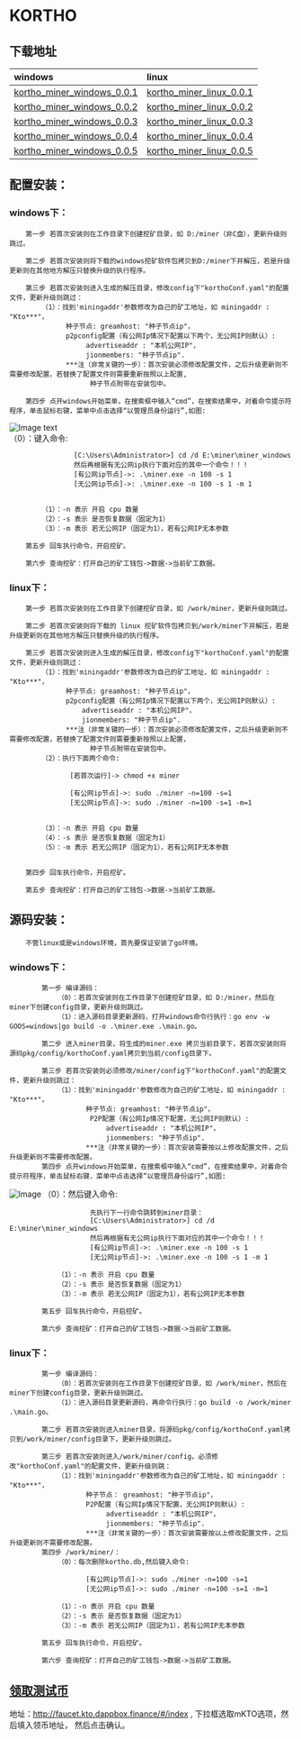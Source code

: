 # KORTHO
## 下载地址
| windows | linux |
|  :----  | :----  |
|  [kortho_miner_windows_0.0.1](https://www.kortho.org/file/windows/miner_windows_001.zip)  | [kortho_miner_linux_0.0.1](https://www.kortho.org/file/linux/miner_linux_001.zip) |
|  [kortho_miner_windows_0.0.2](https://www.kortho.org/file/windows/miner_windows_002.zip)  | [kortho_miner_linux_0.0.2](https://www.kortho.org/file/linux/miner_linux_002.zip) |
|  [kortho_miner_windows_0.0.3](https://www.kortho.org/file/windows/miner_windows_003.zip)  | [kortho_miner_linux_0.0.3](https://www.kortho.org/file/linux/miner_linux_003.zip) |
|  [kortho_miner_windows_0.0.4](https://www.kortho.org/file/windows/miner_windows_004.zip)  | [kortho_miner_linux_0.0.4](https://www.kortho.org/file/linux/miner_linux_004.zip) |
|  [kortho_miner_windows_0.0.5](https://www.kortho.org/file/windows/miner_windows_005.zip)  | [kortho_miner_linux_0.0.5](https://www.kortho.org/file/linux/miner_linux_005.zip) |

   
## 配置安装：
### windows下：
        第一步 若首次安装则在工作目录下创建挖矿目录，如 D:/miner（非C盘），更新升级则跳过。

        第二步 若首次安装则将下载的windows挖矿软件包拷贝到D:/miner下并解压，若是升级更新则在其他地方解压只替换升级的执行程序。

        第三步 若首次安装则进入生成的解压目录，修改config下"korthoConf.yaml"的配置文件，更新升级则跳过：
            （1）：找到'miningaddr'参数修改为自己的矿工地址，如 miningaddr : "Kto***"，
                  种子节点: greamhost: "种子节点ip"，
                  p2pconfig配置（有公网Ip情况下配置以下两个，无公网IP则默认）:
                       advertiseaddr : "本机公网IP"，
                       jionmembers: "种子节点ip".
                  ***注（非常关键的一步）：首次安装必须修改配置文件，之后升级更新则不需要修改配置，若替换了配置文件则需要重新按照以上配置,
                        种子节点附带在安装包中。

        第四步 点开windows开始菜单，在搜索框中输入“cmd”，在搜索结果中，对着命令提示符程序，单击鼠标右键，菜单中点击选择“以管理员身份运行”,如图: 
![Image text](.\picture\cmd1.jpg)               
            （0）：键入命令:

```             先执行下一行命令跳转到miner目录：
                [C:\Users\Administrator>] cd /d E:\miner\miner_windows
                然后再根据有无公网ip执行下面对应的其中一个命令！！！
                [有公网ip节点]->: .\miner.exe -n 100 -s 1 
                [无公网ip节点]->: .\miner.exe -n 100 -s 1 -m 1
             
```
            （1）：-n 表示 开启 cpu 数量
            （2）：-s 表示 是否恢复数据（固定为1）
            （3）：-m 表示 若无公网IP（固定为1），若有公网IP无本参数

        第五步 回车执行命令，开启挖矿。

        第六步 查询挖矿：打开自己的矿工钱包->数据->当前矿工数据。

### linux下：

        第一步 若首次安装则在工作目录下创建挖矿目录，如 /work/miner，更新升级则跳过。

        第二步 若首次安装则将下载的 linux 挖矿软件包拷贝到/work/miner下并解压，若是升级更新则在其他地方解压只替换升级的执行程序。

        第三步 若首次安装则进入生成的解压目录，修改config下"korthoConf.yaml"的配置文件，更新升级则跳过：
            （1）：找到'miningaddr'参数修改为自己的矿工地址，如 miningaddr : "Kto***"，
                  种子节点: greamhost: "种子节点ip"，
                  p2pconfig配置（有公网Ip情况下配置以下两个，无公网IP则默认）:
                      advertiseaddr : "本机公网IP"，
                      jionmembers: "种子节点ip".
                  ***注（非常关键的一步）：首次安装必须修改配置文件，之后升级更新则不需要修改配置，若替换了配置文件则需要重新按照以上配置，
                        种子节点附带在安装包中。
            （2）：执行下面两个命令:
```
               [若首次运行]-> chmod +x miner 

               [有公网ip节点]->: sudo ./miner -n=100 -s=1                
               [无公网ip节点]->: sudo ./miner -n=100 -s=1 -m=1
             
```             
            （3）：-n 表示 开启 cpu 数量
            （4）：-s 表示 是否恢复数据（固定为1）
            （5）：-m 表示 若无公网IP（固定为1），若有公网IP无本参数


        第四步 回车执行命令，开启挖矿。

        第五步 查询挖矿：打开自己的矿工钱包->数据->当前矿工数据。

## 源码安装：
        不管linux或是windows环境，首先要保证安装了go环境。

### windows下：
            第一步 编译源码：            
                （0）：若首次安装则在工作目录下创建挖矿目录，如 D:/miner，然后在miner下创建config目录，更新升级则跳过。
                （1）：进入源码目录更新源码，打开windows命令行执行：go env -w GOOS=windows|go build -o .\miner.exe .\main.go。

            第二步 进入miner目录，将生成的miner.exe 拷贝当前目录下，若首次安装则将源码pkg/config/korthoConf.yaml拷贝到当前/config目录下。

            第三步 若首次安装则必须修改/miner/config下"korthoConf.yaml"的配置文件，更新升级则跳过：            
                （1）：找到'miningaddr'参数修改为自己的矿工地址，如 miningaddr : "Kto***"，
                       种子节点: greamhost: "种子节点ip"，
                        P2P配置（有公网Ip情况下配置，无公网IP则默认）:
                            advertiseaddr : "本机公网IP"，
                            jionmembers: "种子节点ip".
                       ***注（非常关键的一步）：首次安装需要按以上修改配置文件，之后升级更新则不需要修改配置。
            第四步 点开windows开始菜单，在搜索框中输入“cmd”，在搜索结果中，对着命令提示符程序，单击鼠标右键，菜单中点击选择“以管理员身份运行”,如图: 
![Image](.\picture\cmd1.jpg)
                （0）：然后键入命令: 
```
                    先执行下一行命令跳转到miner目录：
                    [C:\Users\Administrator>] cd /d E:\miner\miner_windows
                    然后再根据有无公网ip执行下面对应的其中一个命令！！！
                    [有公网ip节点]->: .\miner.exe -n 100 -s 1 
                    [无公网ip节点]->: .\miner.exe -n 100 -s 1 -m 1

```
                （1）：-n 表示 开启 cpu 数量
                （2）：-s 表示 是否恢复数据（固定为1）
                （3）：-m 表示 若无公网IP（固定为1），若有公网IP无本参数 

            第五步 回车执行命令，开启挖矿。

            第六步 查询挖矿：打开自己的矿工钱包->数据->当前矿工数据。

### linux下：
            第一步 编译源码：
                （0）：若首次安装则在工作目录下创建挖矿目录，如 /work/miner，然后在miner下创建config目录，更新升级则跳过。
                （1）：进入源码目录更新源码，再命令行执行：go build -o /work/miner .\main.go。

            第二步 若首次安装则进入miner目录，将源码pkg/config/korthoConf.yaml拷贝到/work/miner/config目录下，更新升级则跳过。

            第三步 若首次安装则进入/work/miner/config，必须修改"korthoConf.yaml"的配置文件，更新升级则跳：
                （1）：找到'miningaddr'参数修改为自己的矿工地址，如 miningaddr : "Kto***"，
                       种子节点： greamhost: "种子节点ip"，
                       P2P配置（有公网Ip情况下配置，无公网IP则默认）:
                            advertiseaddr : "本机公网IP"，
                            jionmembers: "种子节点ip".
                       ***注（非常关键的一步）：首次安装需要按以上修改配置文件，之后升级更新则不需要修改配置。
            第四步 /work/miner/：
                （0）：每次删除kortho.db,然后键入命令: 
```
                   [有公网ip节点]->: sudo ./miner -n=100 -s=1                
                   [无公网ip节点]->: sudo ./miner -n=100 -s=1 -m=1

```
                （1）：-n 表示 开启 cpu 数量
                （2）：-s 表示 是否恢复数据（固定为1）
                （3）：-m 表示 若无公网IP（固定为1），若有公网IP无本参数  

            第五步 回车执行命令，开启挖矿。

            第六步 查询挖矿：打开自己的矿工钱包->数据->当前矿工数据。

## [领取测试币](http://faucet.kto.dappbox.finance/#/index)
   地址：http://faucet.kto.dappbox.finance/#/index ,
   下拉框选取mKTO选项，然后填入领币地址， 然后点击确认。

